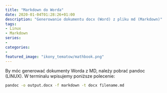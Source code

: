 ```yaml
---
title: "Markdown do Worda"
date: 2020-01-04T01:28:26+01:00
description: "Generowanie dokumentu docx (Word) z pliku md (Markdown)"
tags:
- Linux
- Markdown
series:
-
categories:
-
featured_image: "ikony_tematow/mathbook.png"
---
```


By móc generować dokumenty Worda z MD, należy pobrać pandoc (LINUX).
W terminalu wpisujemy poniższe polecenie:
``` Bash
pandoc -o output.docx -f markdown -t docx filename.md
```